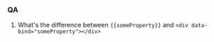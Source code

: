 ### QA

1. What's the difference between `{{someProperty}}` and `<div data-bind="someProperty"></div>`